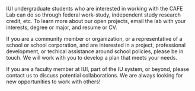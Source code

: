 <!-- C -->
<!-- Do not remove any tags, just edit the text in between -->
<p>
IUI undergraduate students who are interested in working with the CAFE Lab can do so through federal work-study, independent study research credit, etc. 
To learn more about our open projects, email the lab with your interests, degree or major, and resume or CV.
</p>

<p>
If you are a community member or organization, or a representative of a school or school corporation, and are interested in a project, professional development, or techical assistance around school policies, please be in touch. We will work with you to develop a plan that meets your needs.
</p>

<p>
If you are a faculty member at IUI, part of the IU system, or beyond, please contact us to discuss potential collaborations. We are always looking for new opportunities to work with others!
</p>
